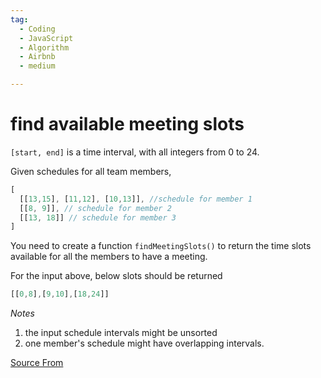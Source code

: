 ```yaml
---
tag:
  - Coding
  - JavaScript
  - Algorithm
  - Airbnb
  - medium

---
```

  
# find available meeting slots

`[start, end]` is a time interval, with all integers from 0 to 24.

Given schedules for all team members,

```js
[
  [[13,15], [11,12], [10,13]], //schedule for member 1
  [[8, 9]], // schedule for member 2
  [[13, 18]] // schedule for member 3
]
```

You need to create a function `findMeetingSlots()` to return the time slots available for all the members to have a meeting.

For the input above, below slots should be returned

```js
[[0,8],[9,10],[18,24]]
```

_Notes_

1.  the input schedule intervals might be unsorted
2.  one member's schedule might have overlapping intervals.


[Source From](https://bigfrontend.dev/problem/find-available-meeting-slots)

  